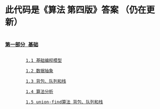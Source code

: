 <h1>此代码是《算法 第四版》答案 （仍在更新）</h1>
<pre><h3><a href="https://github.com/johnlijianian/Javas/tree/master/src/one_Foundation">第一部分 基础</a></h3></pre>
<pre>&#9;<a href="#">1.1 基础编程模型</a></pre>
<pre>&#9;<a href="#">1.2 数据抽象</a></pre>
<pre>&#9;<a href="#">1.3 背包、队列和栈</a></pre>
<pre>&#9;<a href="https://github.com/johnlijianian/Javas/tree/master/src/one_Foundation/Java_1_4">1.4 算法分析</a></pre>
<pre>&#9;<a href="#">1.5 union-find算法 背包、队列和栈</a></pre>
